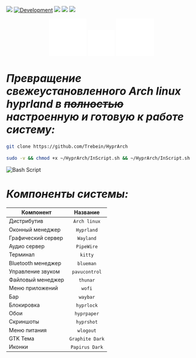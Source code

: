 ![](https://img.shields.io/badge/Language-Russian-greenss)
[![Development](https://img.shields.io/badge/Development-In_Progress-greenss)](https://github.com//Trebein/HyprArch)
![](https://img.shields.io/github/last-commit/trebein/HyprArch)
![](https://img.shields.io/github/languages/top/trebein/HyprArch)
![](https://img.shields.io/github/repo-size/trebein/HyprArch)


<div align="center">
  <img src="https://raw.githubusercontent.com/Trebein/HyprArch/main/assets/archlinux.svg" width="100" />
  <img src="https://raw.githubusercontent.com/Trebein/HyprArch/main/assets/plus.svg" width="70" />
  <img src="https://raw.githubusercontent.com/Trebein/HyprArch/main/assets/hyprland.svg" width="100" />
</div>

# *Превращение свежеустановленного Arch linux hyprland в ~~полностью~~ настроенную и готовую к работе систему:*


```BASH
git clone https://github.com/Trebein/HyprArch
```
```BASH
sudo -v && chmod +x ~/HyprArch/InScript.sh && ~/HyprArch/InScript.sh
```
![Bash Script](https://img.shields.io/badge/bash_script-%23121011.svg?style=for-the-badge&logo=gnu-bash&logoColor=white)


# *Компоненты системы:*

| Компонент          | Название           |
|--------------------|:--------------------:|
| Дистрибутив          | `Arch linux`            |
| Оконный менеджер          | `Hyprland`            |
| Графический сервер          | `Wayland`            |
| Аудио сервер          | `PipeWire`            |
| Терминал          | `kitty`            |
| Bluetooth менеджер | `blueman`       |
| Управление звуком | `pavucontrol`             |
| Файловый менеджер  | `thunar`           |
| Меню приложений    | `wofi`             |
| Бар                | `waybar`           |
| Блокировка         | `hyprlock`         |
| Обои              | `hyprpaper`        |
| Скриншоты         | `hyprshot`         |
| Меню питания       | `wlogout`          |
| GTK Тема            | `Graphite Dark` |
| Иконки            | `Papirus Dark`     |





